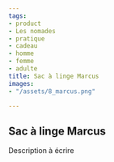 ```yaml
---
tags:
- product
- Les nomades
- pratique
- cadeau
- homme
- femme
- adulte
title: Sac à linge Marcus
images:
- "/assets/8_marcus.png"

---
```

## Sac à linge Marcus

Description à écrire